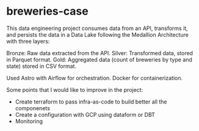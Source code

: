 # breweries-case

This data engineering project consumes data from an API, transforms it, and persists the data in a Data Lake following the Medallion Architecture with three layers:

Bronze: Raw data extracted from the API.
Silver: Transformed data, stored in Parquet format.
Gold: Aggregated data (count of breweries by type and state) stored in CSV format.

Used Astro with Airflow for orchestration. Docker for containerization. 

Some points that I would like to improve in the project:

- Create terraform to pass infra-as-code to build better all the componenets
- Create a configuration with GCP using dataform or DBT
- Monitoring 
